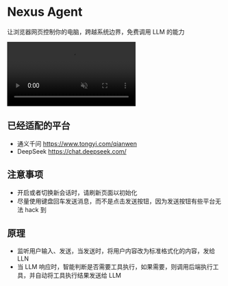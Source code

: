 # Nexus Agent

让浏览器网页控制你的电脑，跨越系统边界，免费调用 LLM 的能力

<video muted autoplay controls src="https://github.com/user-attachments/assets/17d127dd-553f-4185-8463-8f6344e36f94" title="项目功能演示"></video>

## 已经适配的平台

- 通义千问 https://www.tongyi.com/qianwen
- DeepSeek https://chat.deepseek.com/

## 注意事项

- 开启或者切换新会话时，请刷新页面以初始化
- 尽量使用键盘回车发送消息，而不是点击发送按钮，因为发送按钮有些平台无法 hack 到

## 原理

- 监听用户输入、发送，当发送时，将用户内容改为标准格式化的内容，发给 LLN
- 当 LLM 响应时，智能判断是否需要工具执行，如果需要，则调用后端执行工具，并自动将工具执行结果发送给 LLM
